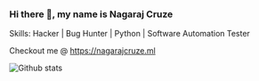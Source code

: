 ### Hi there 👋, my name is Nagaraj Cruze

Skills:  Hacker | Bug Hunter | Python | Software Automation Tester

Checkout me @ https://nagarajcruze.ml

![Github stats](https://github-readme-stats.vercel.app/api?username=nagarajcruze&show_icons=true)
